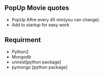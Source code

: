 ## PopUp Movie quotes 
 * PopUp Aftre every 45 min(you can change).
 * Add to startup for easy work

## Requirment 
 * Python2
 * Mongodb
 * unirest[python package]
 * pymongo [python package]